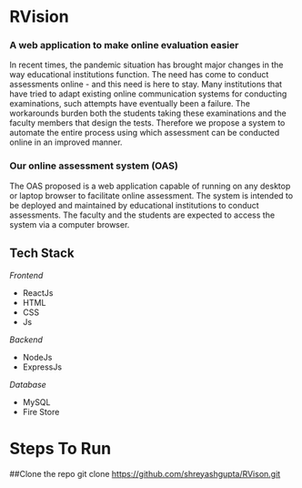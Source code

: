 # RVision  
### A web application to make online evaluation easier

In recent times, the pandemic situation has brought major changes in the way educational
institutions function. The need has come to conduct assessments online - and this need is here to
stay. Many institutions that have tried to adapt existing online communication systems for
conducting examinations, such attempts have eventually been a failure. The workarounds burden
both the students taking these examinations and the faculty members that design the tests.
Therefore we propose a system to automate the entire process using which assessment can be
conducted online in an improved manner.

### Our online assessment system (OAS)

The OAS proposed is a web application capable of running on any
desktop or laptop browser to facilitate online assessment. The system is intended to be deployed
and maintained by educational institutions to conduct assessments. The faculty and the students
are expected to access the system via a computer browser.

## Tech Stack

*Frontend*
 * ReactJs
 * HTML
 * CSS
 * Js

*Backend*
 * NodeJs
 * ExpressJs

*Database*
 * MySQL
 * Fire Store

# Steps To Run

##Clone the repo
     git clone https://github.com/shreyashgupta/RVison.git
  


